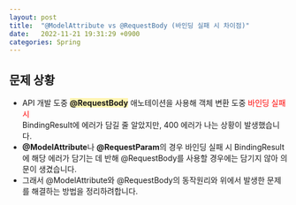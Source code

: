 ```yaml
---
layout: post
title:  "@ModelAttribute vs @RequestBody (바인딩 실패 시 차이점)"
date:   2022-11-21 19:31:29 +0900
categories: Spring
---
```


## 문제 상황
- API 개발 도중 **<span style='background-color:#fff5b1'>@RequestBody</span>** 애노테이션을 사용해 객체 변환 도중 <span style="color:red;">바인딩 실패 시</span>   
BindingResult에 에러가 담길 줄 알았지만, 400 에러가 나는 상황이 발생했습니다.
- **@ModelAttribute**나 **@RequestParam**의 경우 바인딩 실패 시 BindingResult에 해당 에러가 담기는 데 반해 @RequestBody를 사용할 경우에는 담기지 않아 의문이 생겼습니다.
- 그래서 @ModelAttribute와 @RequestBody의 동작원리와 위에서 발생한 문제를 해결하는 방법을 정리하려합니다.


